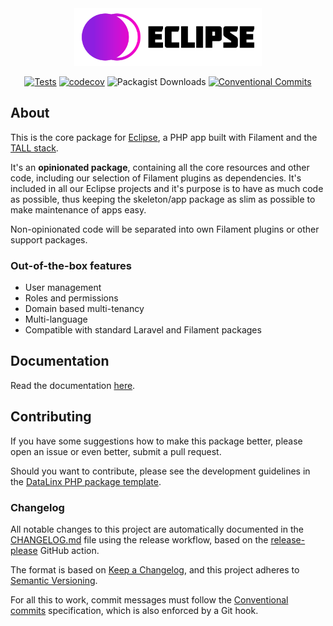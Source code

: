 <div style="text-align: center">

<img src="docs/assets/logo.svg" title="Eclipse" width="300px" alt="Eclipse"/>

[![Tests](https://github.com/DataLinx/eclipsephp-core/actions/workflows/test-runner.yml/badge.svg)](https://github.com/DataLinx/eclipsephp-core/actions/workflows/test-runner.yml)
[![codecov](https://codecov.io/gh/DataLinx/eclipsephp-core/graph/badge.svg?token=GI7KK230DO)](https://codecov.io/gh/DataLinx/eclipsephp-core)
![Packagist Downloads](https://img.shields.io/packagist/dt/eclipsephp/core)
[![Conventional Commits](https://img.shields.io/badge/Conventional%20Commits-1.0.0-%23FE5196?logo=conventionalcommits&logoColor=white)](https://conventionalcommits.org)

</div>

## About

This is the core package for [Eclipse](https://github.com/DataLinx/eclipsephp-app), a PHP app built with Filament and the [TALL stack](https://tallstack.dev/).

It's an **opinionated package**, containing all the core resources and other code, including our selection of Filament plugins as dependencies. It's included in all our Eclipse projects and it's purpose is to have as much code as possible, thus keeping the skeleton/app package as slim as possible to make maintenance of apps easy.

Non-opinionated code will be separated into own Filament plugins or other support packages.

### Out-of-the-box features
* User management
* Roles and permissions
* Domain based multi-tenancy
* Multi-language
* Compatible with standard Laravel and Filament packages

## Documentation
Read the documentation [here](docs/Documentation.md).

## Contributing
If you have some suggestions how to make this package better, please open an issue or even better, submit a pull request.

Should you want to contribute, please see the development guidelines in the [DataLinx PHP package template](https://github.com/DataLinx/php-package-template).

### Changelog
All notable changes to this project are automatically documented in the [CHANGELOG.md](CHANGELOG.md) file using the release workflow, based on the [release-please](https://github.com/googleapis/release-please) GitHub action.

The format is based on [Keep a Changelog](https://keepachangelog.com/en/1.0.0/),
and this project adheres to [Semantic Versioning](https://semver.org/spec/v2.0.0.html).

For all this to work, commit messages must follow the [Conventional commits](https://www.conventionalcommits.org/) specification, which is also enforced by a Git hook.
